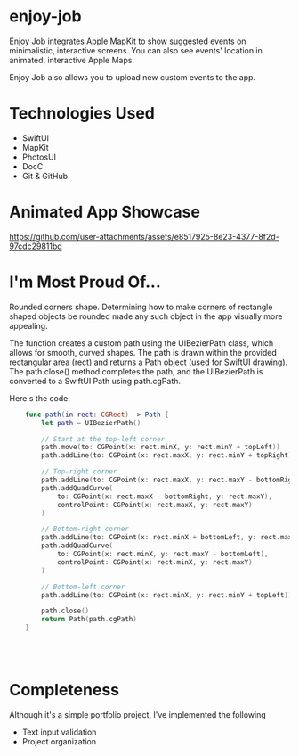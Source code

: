 # enjoy-job
 Enjoy Job integrates Apple MapKit to show suggested events on minimalistic, interactive screens. You can also see events' location in animated, interactive Apple Maps.

Enjoy Job also allows you to upload new custom events to the app.

# Technologies Used
* SwiftUI
* MapKit
* PhotosUI
* DocC
* Git & GitHub

# Animated App Showcase
https://github.com/user-attachments/assets/e8517925-8e23-4377-8f2d-97cdc29811bd



# I'm Most Proud Of...
Rounded corners shape. Determining how to make corners of rectangle shaped objects be rounded made any such object in the app visually more appealing. 

The function creates a custom path using the UIBezierPath class, which allows for smooth, curved shapes. The path is drawn within the provided rectangular area (rect) and returns a Path object (used for SwiftUI drawing). The path.close() method completes the path, and the UIBezierPath is converted to a SwiftUI Path using path.cgPath.

Here's the code:

```swift
    func path(in rect: CGRect) -> Path {
        let path = UIBezierPath()

        // Start at the top-left corner
        path.move(to: CGPoint(x: rect.minX, y: rect.minY + topLeft))
        path.addLine(to: CGPoint(x: rect.maxX, y: rect.minY + topRight))

        // Top-right corner
        path.addLine(to: CGPoint(x: rect.maxX, y: rect.maxY - bottomRight))
        path.addQuadCurve(
            to: CGPoint(x: rect.maxX - bottomRight, y: rect.maxY),
            controlPoint: CGPoint(x: rect.maxX, y: rect.maxY)
        )

        // Bottom-right corner
        path.addLine(to: CGPoint(x: rect.minX + bottomLeft, y: rect.maxY))
        path.addQuadCurve(
            to: CGPoint(x: rect.minX, y: rect.maxY - bottomLeft),
            controlPoint: CGPoint(x: rect.minX, y: rect.maxY)
        )

        // Bottom-left corner
        path.addLine(to: CGPoint(x: rect.minX, y: rect.minY + topLeft))

        path.close()
        return Path(path.cgPath)
    }
```
<br>
</br>



# Completeness
Although it's a simple portfolio project, I've implemented the following
* Text input validation
* Project organization

